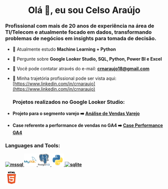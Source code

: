 <h1 align="center">Olá 👋, eu sou Celso Araújo</h1>
<h3 align="left">Profissional com mais de 20 anos de experiência na área de TI/Telecom e atualmente focado em dados, transformando problemas de negócios em insights para tomada de decisão.</h3>

- 🌱 Atualmente estudo **Machine Learning + Python**

- 💬 Pergunte sobre **Google Looker Studio, SQL, Python, Power BI e Excel**

- 📧 Você pode contatar através do e-mail: **crnaraujo18@gmail.com**

- 📄 Minha trajetória profissional pode ser vista aqui: [https://www.linkedin.com/in/crnaraujo](https://www.linkedin.com/in/crnaraujo)






  <h3 align="left"><b>Projetos realizados no Google Looker Studio: </h3>
- Projeto para o segmento varejo ➡️  [Análise de Vendas Varejo](https://lookerstudio.google.com/s/u1Eff9ZBixo)

- Case referente a performance de vendas no GA4 ➡️  [Case Performance GA4](https://lookerstudio.google.com/s/mx04zXZTko4)
  

<h3 align="left">Languages and Tools:</h3>
<p align="left"> <a href="https://www.microsoft.com/en-us/sql-server" target="_blank" rel="noreferrer"> <img src="https://www.svgrepo.com/show/303229/microsoft-sql-server-logo.svg" alt="mssql" width="40" height="40"/> </a> <a href="https://www.mysql.com/" target="_blank" rel="noreferrer"> <img src="https://raw.githubusercontent.com/devicons/devicon/master/icons/mysql/mysql-original-wordmark.svg" alt="mysql" width="40" height="40"/> </a> <a href="https://www.postgresql.org" target="_blank" rel="noreferrer"> <img src="https://raw.githubusercontent.com/devicons/devicon/master/icons/postgresql/postgresql-original-wordmark.svg" alt="postgresql" width="40" height="40"/> </a> <a href="https://www.python.org" target="_blank" rel="noreferrer"> <img src="https://raw.githubusercontent.com/devicons/devicon/master/icons/python/python-original.svg" alt="python" width="40" height="40"/> </a> <a href="https://www.sqlite.org/" target="_blank" rel="noreferrer"> <img src="https://www.vectorlogo.zone/logos/sqlite/sqlite-icon.svg" alt="sqlite" width="40" height="40"/> 
<p align="left"> <a href="https://www.w3.org/html/" target="_blank" rel="noreferrer"> <img src="https://raw.githubusercontent.com/devicons/devicon/master/icons/html5/html5-original-wordmark.svg" alt="html5" width="40" height="40"/> 
</a> </p>










<!--




- Projeto realizado no Google Looker Studio para o segmento varejo [Análise de Vendas Varejo](https://lookerstudio.google.com/s/u1Eff9ZBixo)

- Case realizado no Google Looker Studio referente a performance de vendas no GA4 [Case Performance GA4](https://lookerstudio.google.com/s/mx04zXZTko4)

<h3 align="left">Connect with me:</h3>
<p align="left">
</p>

<h3 align="left">Languages and Tools:</h3>
<p align="left"> <a href="https://www.w3.org/html/" target="_blank" rel="noreferrer"> <img src="https://raw.githubusercontent.com/devicons/devicon/master/icons/html5/html5-original-wordmark.svg" alt="html5" width="40" height="40"/> </a> <a href="https://www.python.org" target="_blank" rel="noreferrer"> <img src="https://raw.githubusercontent.com/devicons/devicon/master/icons/python/python-original.svg" alt="python" width="40" height="40"/> </a> </p>













### Hi there 👋


**crna18/crna18** is a ✨ _special_ ✨ repository because its `README.md` (this file) appears on your GitHub profile.

Here are some ideas to get you started:

- 🔭 I’m currently working on ...
- 🌱 I’m currently learning ...
- 👯 I’m looking to collaborate on ...
- 🤔 I’m looking for help with ...
- 💬 Ask me about ...
- 📫 How to reach me: ...
- 😄 Pronouns: ...
- ⚡ Fun fact: ...
-->
